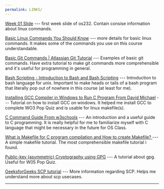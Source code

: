 ```yaml
---
permalink: LINKS/
---
```

[Week 01 Slide](https://os.vlsm.org/Slides/os01.pdf) --- first week slide of os232.
Contain consise information about linux commands.

[Basic Linux Commands You Should Know](https://linoxide.com/linux-command/essential-linux-basic-commands/) --- more details for basic linux commands.
It makes some of the commands you use on this course understandable.

[Basic Git Commands | Atlassian Git Tutorial](https://www.atlassian.com/git/glossary) --- Examples of basic git commands. Have extra tutorial to make git commands more comprehensible and it's useful for programming in general.

[Bash Scripting - Introduction to Bash and Bash Scripting](https://www.geeksforgeeks.org/bash-scripting-introduction-to-bash-and-bash-scripting/) --- Introduction to bash language for unix. Important to make heads or tails of a bash program that literally pop out of nowhere in this course (at least for me).

[Installing GCC Compiler in Windows to Run C Program From David Michael](https://www.linkedin.com/pulse/installing-gcc-compiler-windows-run-c-program-gitbash-david-michael) --- Tutorial on how to install GCC on windows. It helped me install GCC to complete WO3 Pop Quiz and is usable for linux makefile(s).

[C Command Guide From w3schools](https://www.w3schools.com/c/c_syntax.php) --- An introduction and a useful guide to C programming. It is really helpful for me to familiarize myself with C language that might be necessary in the future for OS Class.

[What is Makefile for C program compilation and How to create Makefile?
](https://www.includehelp.com/c-programming-questions/what-is-makefile.aspx) --- A simple makefile tutorial. The most comprehensible makefile tutorial i found.

[Public-key (asymmetric) Cryptography using GPG](https://medium.com/@GalarnykMichael/public-key-asymmetric-cryptography-using-gpg-5a8d914c9bca) --- A tutorial about gpg. Useful for W05 Pop Quiz.

[GeeksforGeeks SCP tutorial](https://www.geeksforgeeks.org/scp-command-in-linux-with-examples/) --- More information regarding SCP. Helps me understand more about scp usecases.
<br>
<hr>
